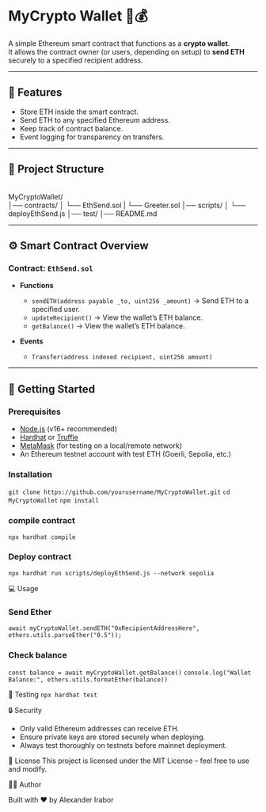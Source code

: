 # MyCrypto Wallet 🦊💰

A simple Ethereum smart contract that functions as a **crypto wallet**.  
It allows the contract owner (or users, depending on setup) to **send ETH** securely to a specified recipient address.

---

## 📌 Features
- Store ETH inside the smart contract.
- Send ETH to any specified Ethereum address.
- Keep track of contract balance.
- Event logging for transparency on transfers.

---

## 📂 Project Structure
<br/>MyCryptoWallet/
<br/>│── contracts/
│ └── EthSend.sol
| └── Greeter.sol
│── scripts/
│ └── deployEthSend.js
│── test/
│── README.md


---

## ⚙️ Smart Contract Overview

### Contract: `EthSend.sol`

- **Functions**
  - `sendETH(address payable _to, uint256 _amount)` → Send ETH to a specified user.
  - `updateRecipient()` → View the wallet’s ETH balance.
  - `getBalance()` → View the wallet’s ETH balance.

- **Events** 
  - `Transfer(address indexed recipient, uint256 amount)`

---

## 🚀 Getting Started

### Prerequisites
- [Node.js](https://nodejs.org/) (v16+ recommended)
- [Hardhat](https://hardhat.org/) or [Truffle](https://trufflesuite.com/)
- [MetaMask](https://metamask.io/) (for testing on a local/remote network)
- An Ethereum testnet account with test ETH (Goerli, Sepolia, etc.)

### Installation
`git clone https://github.com/yourusername/MyCryptoWallet.git`
`cd MyCryptoWallet`
`npm install`

### compile contract
`npx hardhat compile`

### Deploy contract
`npx hardhat run scripts/deployEthSend.js --network sepolia`

💻 Usage
### Send Ether
`await myCryptoWallet.sendETH("0xRecipientAddressHere", ethers.utils.parseEther("0.5"));`

### Check balance
`const balance = await myCryptoWallet.getBalance()`
`console.log("Wallet Balance:", ethers.utils.formatEther(balance))`

🧪 Testing
`npx hardhat test`

🔒 Security

* Only valid Ethereum addresses can receive ETH.
* Ensure private keys are stored securely when deploying.
* Always test thoroughly on testnets before mainnet deployment.

📜 License
This project is licensed under the MIT License – feel free to use and modify.

👨‍💻 Author

Built with ❤️ by Alexander Irabor
